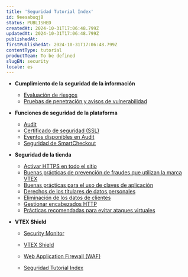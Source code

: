 ```yaml
---
title: 'Seguridad Tutorial Index'
id: 9eesabuqj8
status: PUBLISHED
createdAt: 2024-10-31T17:06:48.799Z
updatedAt: 2024-10-31T17:06:48.799Z
publishedAt: 
firstPublishedAt: 2024-10-31T17:06:48.799Z
contentType: tutorial
productTeam: To be defined
slugEN: security
locale: es
---
```


- **Cumplimiento de la seguridad de la información**

  - [Evaluación de riesgos](es/docs/tutorial/evaluacion-de-riesgos)
  - [Pruebas de penetración y avisos de vulnerabilidad](es/docs/tutorial/pruebas-de-penetracion-y-advertencia-de-vulnerabilidad)


- **Funciones de seguridad de la plataforma**

  - [Audit](es/docs/tutorial/audit)
  - [Certificado de seguridad (SSL)](es/docs/tutorial/certificado-de-seguridad-ssl)
  - [Eventos disponibles en Audit](es/docs/tutorial/eventos-disponibles-en-audit)
  - [Seguridad de SmartCheckout](es/docs/tutorial/seguridad-de-smartcheckout)


- **Seguridad de la tienda**

  - [Activar HTTPS en todo el sitio](es/docs/tutorial/activar-https-en-todo-el-sitio)
  - [Buenas prácticas de prevención de fraudes que utilizan la marca VTEX](es/docs/tutorial/buenas-practicas-de-prevencion-de-fraudes-que-utilizan-la-marca-vtex)
  - [Buenas prácticas para el uso de claves de aplicación](es/docs/tutorial/buenas-practicas-claves-de-aplicacion)
  - [Derechos de los titulares de datos personales](es/docs/tutorial/derechos-de-los-titulares-de-datos-personales)
  - [Eliminación de los datos de clientes](es/docs/tutorial/eliminacion-de-los-datos-de-clientes)
  - [Gestionar encabezados HTTP](es/docs/tutorial/gestionar-encabezados-http)
  - [Prácticas recomendadas para evitar ataques virtuales](es/docs/tutorial/practicas-recomendadas-para-evitar-ataques-virtuales)


- **VTEX Shield**

  - [Security Monitor](es/docs/tutorial/security-monitor)
  - [VTEX Shield](es/docs/tutorial/vtex-shield)
  - [Web Application Firewall (WAF)](es/docs/tutorial/web-application-firewall-waf)


  - [Seguridad Tutorial Index](es/docs/tutorial/index-es-tutorial-security)

